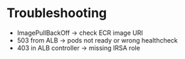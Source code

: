 # Troubleshooting
- ImagePullBackOff → check ECR image URI
- 503 from ALB → pods not ready or wrong healthcheck
- 403 in ALB controller → missing IRSA role
